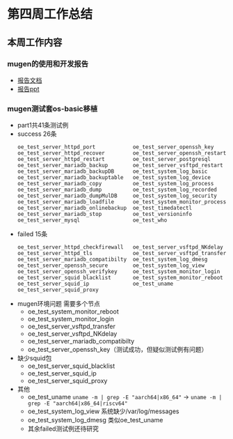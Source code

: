 # 第四周工作总结

## 本周工作内容

### mugen的使用和开发报告  
- [报告文档](https://github.com/brsf11/mugen-presentation/blob/master/Markdown/report.md)  
- [报告ppt](https://github.com/brsf11/mugen-presentation/blob/master/ppt/report.odp)  

### mugen测试套os-basic移植  
- part1共41条测试例  
- success 26条  
    ```
    oe_test_server_httpd_port            oe_test_server_openssh_key
    oe_test_server_httpd_recover         oe_test_server_openssh_restart
    oe_test_server_httpd_restart         oe_test_server_postgresql
    oe_test_server_mariadb_backup        oe_test_server_vsftpd_restart
    oe_test_server_mariadb_backupDB      oe_test_system_log_basic
    oe_test_server_mariadb_backuptable   oe_test_system_log_device
    oe_test_server_mariadb_copy          oe_test_system_log_process
    oe_test_server_mariadb_dump          oe_test_system_log_recorded
    oe_test_server_mariadb_dumpMulDB     oe_test_system_log_security
    oe_test_server_mariadb_loadfile      oe_test_system_monitor_process
    oe_test_server_mariadb_onlinebackup  oe_test_timedatectl
    oe_test_server_mariadb_stop          oe_test_versioninfo
    oe_test_server_mysql                 oe_test_who
    ```
- failed 15条  
    ```
    oe_test_server_httpd_checkfirewall   oe_test_server_vsftpd_NKdelay
    oe_test_server_httpd_tls             oe_test_server_vsftpd_transfer
    oe_test_server_mariadb_compatibilty  oe_test_system_log_dmesg
    oe_test_server_openssh_secure        oe_test_system_log_view
    oe_test_server_openssh_verifykey     oe_test_system_monitor_login
    oe_test_server_squid_blacklist       oe_test_system_monitor_reboot
    oe_test_server_squid_ip              oe_test_uname
    oe_test_server_squid_proxy
    ```
- mugen环境问题 需要多个节点  
    - oe_test_system_monitor_reboot  
    - oe_test_system_monitor_login  
    - oe_test_server_vsftpd_transfer  
    - oe_test_server_vsftpd_NKdelay  
    - oe_test_server_mariadb_compatibilty  
    - oe_test_server_openssh_key（测试成功，但疑似测试例有问题）  
- 缺少squid包  
    - oe_test_server_squid_blacklist  
    - oe_test_server_squid_ip  
    - oe_test_server_squid_proxy  
- 其他  
    - oe_test_uname ```uname -m | grep -E "aarch64|x86_64"``` -> ```uname -m | grep -E "aarch64|x86_64|riscv64"```  
    - oe_test_system_log_view 系统缺少/var/log/messages  
    - oe_test_system_log_dmesg 类似oe_test_uname  
    - 其余failed测试例还待研究  

